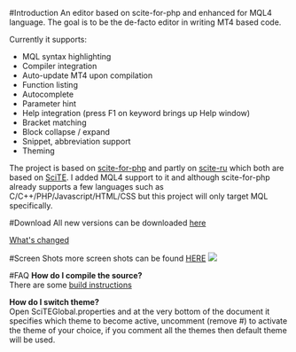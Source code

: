 #Introduction
An editor based on scite-for-php and enhanced for MQL4 language. The goal is to be the de-facto editor in writing MT4 based code.

Currently it supports:
 - MQL syntax highlighting
 - Compiler integration
 - Auto-update MT4 upon compilation
 - Function listing
 - Autocomplete
 - Parameter hint
 - Help integration (press F1 on keyword brings up Help window)
 - Bracket matching
 - Block collapse / expand
 - Snippet, abbreviation support
 - Theming


The project is based on [scite-for-php](http://code.google.com/p/scite-for-php/) and partly on [scite-ru](http://code.google.com/p/scite-ru/) which both are based on [SciTE](http://www.scintilla.org). I added MQL4 support to it and although scite-for-php already supports a few languages such as C/C++/PHP/Javascript/HTML/CSS but this project will only target MQL specifically.<br>


#Download
All new versions can be downloaded [here](https://drive.google.com/folderview?id=0B5yYuvScBRONRkREWm9QdTVKMU0&usp=sharing)

[What's changed](https://github.com/ylw633/scite-mql/blob/wiki/WhatsNew.md)


#Screen Shots
more screen shots can be found <a href='https://github.com/ylw633/scite-mql/blob/wiki/screenshot.md'>HERE</a>
<img src='http://wiki.scite-mql.googlecode.com/hg/images/scite-mql-s1.png' />


#FAQ
**How do I compile the source?**<br/>
There are some [build instructions](https://github.com/ylw633/scite-mql/blob/wiki/BuildInstruction.md)

**How do I switch theme?**<br/>
Open SciTEGlobal.properties and at the very bottom of the document it specifies which theme to become active, uncomment (remove #) to activate the theme of your choice, if you comment all the themes then default theme will be used.
